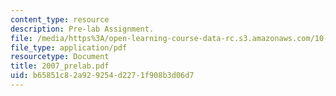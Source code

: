 ```yaml
---
content_type: resource
description: Pre-lab Assignment.
file: /media/https%3A/open-learning-course-data-rc.s3.amazonaws.com/10-37-chemical-and-biological-reaction-engineering-spring-2007/b65851c82a929254d2271f908b3d06d7_2007_prelab.pdf
file_type: application/pdf
resourcetype: Document
title: 2007_prelab.pdf
uid: b65851c8-2a92-9254-d227-1f908b3d06d7
---
```

